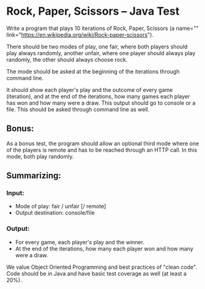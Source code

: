 # Rock, Paper, Scissors – Java Test

Write a program that plays 10 iterations of Rock, Paper, Scissors (a name="" link="https://en.wikipedia.org/wiki/Rock-paper-scissors").

There should be two modes of play, one fair, where both players should play always randomly, another unfair, where one player should 
always play randomly, the other should always choose rock.

The mode should be asked at the beginning of the iterations through command line.

It should show each player's play and the outcome of every game (iteration), and at the end of the iterations, how many games each 
player has won and how many were a draw. This output should go to console or a file. This should be asked through command line as well.

## Bonus:
As a bonus test, the program should allow an optional third mode where one of the players is remote and has to be reached through an HTTP call. In this mode, both play randomly.

## Summarizing:
### Input:
- Mode of play: fair / unfair [/ remote]
- Output destination: console/file
### Output:
- For every game, each player's play and the winner.
- At the end of the iterations, how many each player won and how many were a draw.

We value Object Oriented Programming and best practices of "clean code". Code should be in Java and have basic test coverage as well (at least a 20%).
